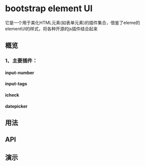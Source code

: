 # bootstrap element UI

它是一个用于美化HTML元素(如表单元素)的插件集合，借鉴了eleme的elementUI的样式，将各种开源的js插件结合起来

## 概览

### 1、主要插件：

#### input-number

#### input-tags

#### icheck

#### datepicker




## 用法

## API

## 演示